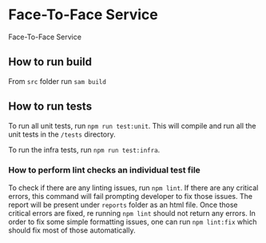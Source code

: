 # Face-To-Face Service 

Face-To-Face Service

## How to run build

From `src` folder run `sam build` 

## How to run tests

To run all unit tests, run `npm run test:unit`. This will compile and run all the unit tests in the `/tests` directory.

To run the infra tests, run `npm run test:infra`.

### How to perform lint checks an individual test file

To check if there are any linting issues, run `npm lint`. If there are any critical errors, this command 
will fail prompting developer to fix those issues. The report will be present under `reports` folder as an
html file. Once those critical errors are fixed, re running `npm lint` should not return any errors.
In order to fix some simple formatting issues, one can run `npm lint:fix` which should fix most of those automatically.
